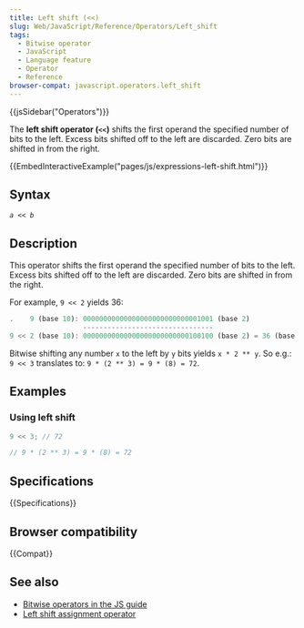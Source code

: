 ```yaml
---
title: Left shift (<<)
slug: Web/JavaScript/Reference/Operators/Left_shift
tags:
  - Bitwise operator
  - JavaScript
  - Language feature
  - Operator
  - Reference
browser-compat: javascript.operators.left_shift
---
```

{{jsSidebar("Operators")}}

The **left shift operator (`<<`)** shifts the first operand the specified number
of bits to the left. Excess bits shifted off to the left are discarded. Zero
bits are shifted in from the right.

{{EmbedInteractiveExample("pages/js/expressions-left-shift.html")}}

## Syntax

<pre class="brush: js"><code><var>a</var> &#x3C;&#x3C; <var>b</var></code>
</pre>

## Description

This operator shifts the first operand the specified number of bits to the left.
Excess bits shifted off to the left are discarded. Zero bits are shifted in from
the right.

For example, `9 << 2` yields 36:

```js
.    9 (base 10): 00000000000000000000000000001001 (base 2)
                  --------------------------------
9 << 2 (base 10): 00000000000000000000000000100100 (base 2) = 36 (base 10)
```

Bitwise shifting any number `x` to the left by `y` bits yields `x * 2 ** y`. So
e.g.: `9 << 3` translates to: `9 * (2 ** 3) = 9 * (8) = 72`.

## Examples

### Using left shift

```js
9 << 3; // 72

// 9 * (2 ** 3) = 9 * (8) = 72
```

## Specifications

{{Specifications}}

## Browser compatibility

{{Compat}}

## See also

- [Bitwise operators in the JS guide](/en-US/docs/Web/JavaScript/Guide/Expressions_and_Operators#Bitwise)
- [Left shift assignment operator](/en-US/docs/Web/JavaScript/Reference/Operators/Left_shift_assignment)
